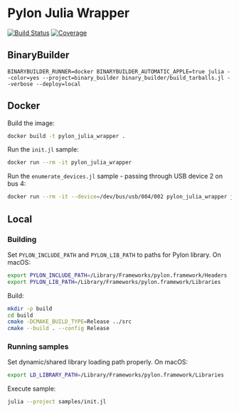 # Pylon Julia Wrapper

[![Build Status](https://github.com/IHPSystems/pylon_julia_wrapper/actions/workflows/CI.yml/badge.svg?branch=master)](https://github.com/IHPSystems/pylon_julia_wrapper/actions/workflows/CI.yml?query=branch%3Amaster)
[![Coverage](https://codecov.io/gh/IHPSystems/pylon_julia_wrapper/branch/master/graph/badge.svg)](https://codecov.io/gh/IHPSystems/pylon_julia_wrapper)

## BinaryBuilder
```
BINARYBUILDER_RUNNER=docker BINARYBUILDER_AUTOMATIC_APPLE=true julia --color=yes --project=binary_builder binary_builder/build_tarballs.jl --verbose --deploy=local
```

## Docker
Build the image:
```sh
docker build -t pylon_julia_wrapper .
```

Run the `init.jl` sample:
```sh
docker run --rm -it pylon_julia_wrapper
```

Run the `enumerate_devices.jl` sample - passing through USB device 2 on bus 4:
```sh
docker run --rm -it --device=/dev/bus/usb/004/002 pylon_julia_wrapper julia --project samples/enumerate_devices.jl
```

## Local

### Building

Set `PYLON_INCLUDE_PATH` and `PYLON_LIB_PATH` to paths for Pylon library. On macOS:
```sh
export PYLON_INCLUDE_PATH=/Library/Frameworks/pylon.framework/Headers
export PYLON_LIB_PATH=/Library/Frameworks/pylon.framework/Libraries
```
Build:
```sh
mkdir -p build
cd build
cmake -DCMAKE_BUILD_TYPE=Release ../src
cmake --build . --config Release
```

### Running samples
Set dynamic/shared library loading path properly. On macOS:
```sh
export LD_LIBRARY_PATH=/Library/Frameworks/pylon.framework/Libraries
```
Execute sample:
```sh
julia --project samples/init.jl
```
